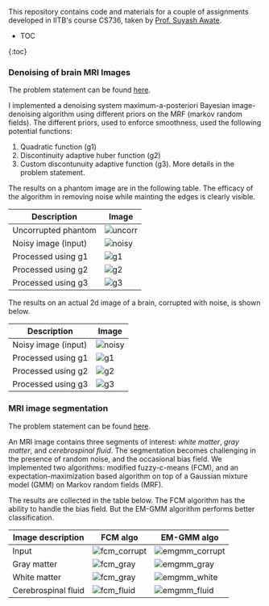 This repository contains code and materials for a couple of assignments developed in IITB's course CS736, taken by [Prof. Suyash Awate](https://www.cse.iitb.ac.in/~suyash/).

* TOC

{:toc}

### Denoising of brain MRI Images

The problem statement can be found [here](./mri_denoising/problem_statement.pdf).

I implemented a denoising system maximum-a-posteriori Bayesian image-denoising algorithm using different priors on the MRF (markov random fields). The different priors, used to enforce smoothness, used the following potential functions:
1. Quadratic function (g1)
2. Discontinuity adaptive huber function (g2)
3. Custom discontunuity adaptive function (g3). More details in the problem statement.

The results on a phantom image are in the following table. The efficacy of the algorithm in removing noise while mainting the edges is clearly visible.

| Description     | Image |
| ---- | ----- |
| Uncorrupted phantom | ![uncorr](./mri_denoising/phantom_01_uncorrupted.png) |
| Noisy image (input) | ![noisy](./mri_denoising/phantom_02_noisy.png) |
| Processed using g1 | ![g1](./mri_denoising/phantom_03_g1.png) |
| Processed using g2 | ![g2](./mri_denoising/phantom_04_g2.png) |
| Processed using g3 | ![g3](./mri_denoising/phantom_05_g3.png) |

The results on an actual 2d image of a brain, corrupted with noise, is shown below.

| Description | Image |
| --------- | ----- |
| Noisy image (input) | ![noisy](./mri_denoising/mri_02_noisy.png) |
| Processed using g1 | ![g1](./mri_denoising/mri_03_g1.png) |
| Processed using g2 | ![g2](./mri_denoising/mri_04_g2.png) |
| Processed using g3 | ![g3](./mri_denoising/mri_05_g3.png) |

### MRI image segmentation
The problem statement can be found [here](./mri_segmentation/problem_statement.pdf).

An MRI image contains three segments of interest: *white matter*, *gray matter*, and *cerebrospinal fluid*. The segmentation becomes challenging in the presence of random noise, and the occasional bias field. We implemented two algorithms: modified fuzzy-c-means (FCM), and an expectation-maximization based algorithm on top of a Gaussian mixture model (GMM) on Markov random fields (MRF).

The results are collected in the table below. The FCM algorithm has the ability to handle the bias field. But the EM-GMM algorithm performs better classification.

| Image description | FCM algo | EM-GMM algo |
| --- | --- | --- |
| Input | ![fcm_corrupt](./mri_segmentation/fcm_01_corrupt.png) | ![emgmm_corrupt](./mri_segmentation/emgmm_01_corrupt.png) |
| Gray matter | ![fcm_gray](./mri_segmentation/fcm_02_gray.png) | ![emgmm_gray](./mri_segmentation/emgmm_02_gray.png) |
| White matter | ![fcm_gray](./mri_segmentation/fcm_03_white.png) | ![emgmm_white](./mri_segmentation/emgmm_03_white.png) |
| Cerebrospinal fluid | ![fcm_fluid](./mri_segmentation/fcm_04_fluid.png) | ![emgmm_fluid](./mri_segmentation/emgmm_04_fluid.png) |




